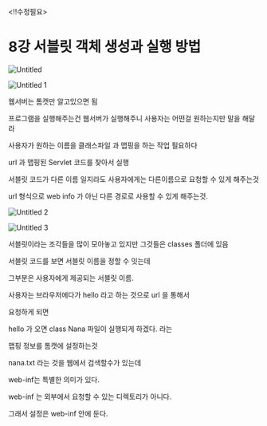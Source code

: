 <!!수정필요>


# 8강 서블릿 객체 생성과 실행 방법


![Untitled](https://user-images.githubusercontent.com/89206108/162993639-f92b802e-a15b-4d32-925b-386f7e5b273e.png)

![Untitled 1](https://user-images.githubusercontent.com/89206108/162993656-13b1b7b9-2656-43b9-99b1-997c923cf24c.png)


웹서버는 톰캣만 알고있으면 됨 

프로그램을 실행해주는건 웹서버가 실행해주니 사용자는 어떤걸 원하는지만 말을 해달라

사용자가 원하는 이름을 클래스파일 과 맵핑을 하는 작업 필요하다

url 과 맵핑된 Servlet 코드를 찾아서 실행 

서블릿 코드가 다른 이름 일지라도 사용자에게는 다른이름으로 요청할 수 있게 해주는것

url 형식으로 web info 가 아닌 다른 경로로 사용할 수 있게 해주는것.

![Untitled 2](https://user-images.githubusercontent.com/89206108/162993752-9fd071d3-6300-430c-b1d9-43ce22b6c246.png)

![Untitled 3](https://user-images.githubusercontent.com/89206108/162993762-d76aaa50-bf78-4bf2-8f5c-c1339893a748.png)


서블릿이라는 조각들을 많이 모아놓고 있지만 그것들은 classes 폴더에 있음

서블릿 코드를 보면 서블릿 이름을 정할 수 잇는데

그부분은 사용자에게 제공되는 서블릿 이름.

사용자는 브라우저에다가 hello 라고 하는 것으로  url 을 통해서

요청하게 되면

hello 가 오면 class Nana 파일이 실행되게 하겠다. 라는

맵핑 정보를 톰캣에 설정하는것

nana.txt 라는 것을 웹에서 검색할수가 있는데

web-inf는 특별한 의미가 있다.

web-inf 는 외부에서 요청할 수 있는 디렉토리가 아니다.

 그래서 설정은 web-inf 안에 둔다.
